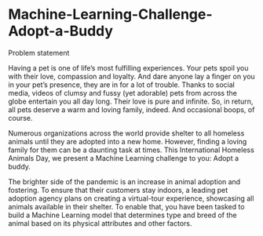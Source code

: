 # Machine-Learning-Challenge-Adopt-a-Buddy
Problem statement

Having a pet is one of life’s most fulfilling experiences. Your pets spoil you with their love, compassion and loyalty. And dare anyone lay a finger on you in your pet’s presence, they are in for a lot of trouble. Thanks to social media, videos of clumsy and fussy (yet adorable) pets from across the globe entertain you all day long. Their love is pure and infinite. So, in return, all pets deserve a warm and loving family, indeed. And occasional boops, of course.

Numerous organizations across the world provide shelter to all homeless animals until they are adopted into a new home. However, finding a loving family for them can be a daunting task at times.  This International Homeless Animals Day, we present a Machine Learning challenge to you: Adopt a buddy.

The brighter side of the pandemic is an increase in animal adoption and fostering. To ensure that their customers stay indoors, a leading pet adoption agency plans on creating a virtual-tour experience, showcasing all animals available in their shelter. To enable that, you have been tasked to build a Machine Learning model that determines type and breed of the animal based on its physical attributes and other factors.
